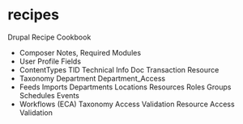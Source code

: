 # recipes
Drupal Recipe Cookbook

- Composer Notes, Required Modules
- User Profile Fields
- ContentTypes
  TID Technical Info Doc
  Transaction
  Resource
- Taxonomy 
  Department
  Department_Access
- Feeds Imports
  Departments
  Locations
  Resources
  Roles
  Groups
  Schedules
  Events
- Workflows (ECA)
  Taxonomy Access Validation
  Resource Access Validation
